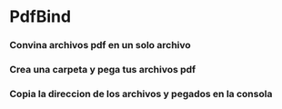 # PdfBind

### Convina archivos pdf en un solo archivo
### Crea una carpeta y pega tus archivos pdf
### Copia la direccion de los archivos y pegados en la consola

